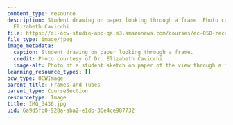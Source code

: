 ```yaml
---
content_type: resource
description: Student drawing on paper looking through a frame. Photo courtesy of Dr.
  Elizabeth Cavicchi.
file: https://ol-ocw-studio-app-qa.s3.amazonaws.com/courses/ec-050-recreate-experiments-from-history-inform-the-future-from-the-past-galileo-january-iap-2010/6a9d5fb0928aaba2e1db36e4ce987732_IMG_3436.jpg
file_type: image/jpeg
image_metadata:
  caption: Student drawing on paper looking through a frame.
  credit: Photo courtesy of Dr. Elizabeth Cavicchi.
  image-alt: Photo of a student sketch on paper of the view through a frame.
learning_resource_types: []
ocw_type: OCWImage
parent_title: Frames and Tubes
parent_type: CourseSection
resourcetype: Image
title: IMG_3436.jpg
uid: 6a9d5fb0-928a-aba2-e1db-36e4ce987732
---
```

